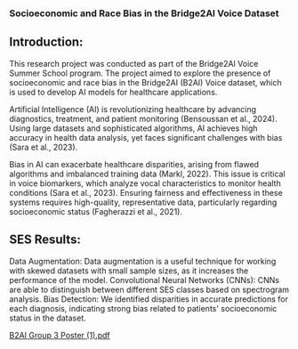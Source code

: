 ### Socioeconomic and Race Bias in the Bridge2AI Voice Dataset
## Introduction:
This research project was conducted as part of the Bridge2AI Voice Summer School program. The project aimed to explore the presence of socioeconomic and race bias in the Bridge2AI (B2AI) Voice dataset, which is used to develop AI models for healthcare applications.

Artificial Intelligence (AI) is revolutionizing healthcare by advancing diagnostics, treatment, and patient monitoring (Bensoussan et al., 2024). Using large datasets and sophisticated algorithms, AI achieves high accuracy in health data analysis, yet faces significant challenges with bias (Sara et al., 2023).

Bias in AI can exacerbate healthcare disparities, arising from flawed algorithms and imbalanced training data (Markl, 2022). This issue is critical in voice biomarkers, which analyze vocal characteristics to monitor health conditions (Sara et al., 2023). Ensuring fairness and effectiveness in these systems requires high-quality, representative data, particularly regarding socioeconomic status (Fagherazzi et al., 2021).

## SES Results:
Data Augmentation: Data augmentation is a useful technique for working with skewed datasets with small sample sizes, as it increases the performance of the model.
Convolutional Neural Networks (CNNs): CNNs are able to distinguish between different SES classes based on spectrogram analysis.
Bias Detection: We identified disparities in accurate predictions for each diagnosis, indicating strong bias related to patients' socioeconomic status in the dataset.

[B2AI Group 3 Poster (1).pdf](https://github.com/user-attachments/files/16825649/B2AI.Group.3.Poster.1.pdf)
